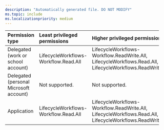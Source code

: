 ```yaml
---
description: "Automatically generated file. DO NOT MODIFY"
ms.topic: include
ms.localizationpriority: medium
---
```


|Permission type|Least privileged permissions|Higher privileged permissions|
|:---|:---|:---|
|Delegated (work or school account)|LifecycleWorkflows-Workflow.Read.All|LifecycleWorkflows-Workflow.ReadWrite.All, LifecycleWorkflows.Read.All, LifecycleWorkflows.ReadWrite.All|
|Delegated (personal Microsoft account)|Not supported.|Not supported.|
|Application|LifecycleWorkflows-Workflow.Read.All|LifecycleWorkflows-Workflow.ReadWrite.All, LifecycleWorkflows.Read.All, LifecycleWorkflows.ReadWrite.All|


